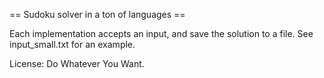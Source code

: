 == Sudoku solver in a ton of languages ==

Each implementation accepts an input, and save the solution to a 
file. See input_small.txt for an example.

License: Do Whatever You Want.